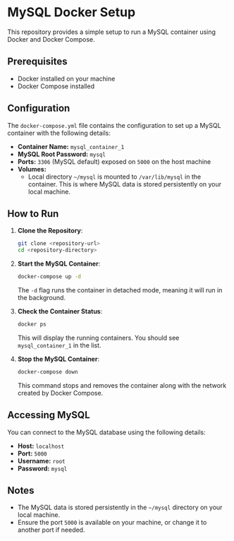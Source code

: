 
# MySQL Docker Setup

This repository provides a simple setup to run a MySQL container using Docker and Docker Compose.

## Prerequisites

- Docker installed on your machine
- Docker Compose installed

## Configuration

The `docker-compose.yml` file contains the configuration to set up a MySQL container with the following details:

- **Container Name:** `mysql_container_1`
- **MySQL Root Password:** `mysql`
- **Ports:** `3306` (MySQL default) exposed on `5000` on the host machine
- **Volumes:**
  - Local directory `~/mysql` is mounted to `/var/lib/mysql` in the container. This is where MySQL data is stored persistently on your local machine.

## How to Run

1. **Clone the Repository**:
   ```sh
   git clone <repository-url>
   cd <repository-directory>
   ```

2. **Start the MySQL Container**:
   ```sh
   docker-compose up -d
   ```
   The `-d` flag runs the container in detached mode, meaning it will run in the background.

3. **Check the Container Status**:
   ```sh
   docker ps
   ```
   This will display the running containers. You should see `mysql_container_1` in the list.

4. **Stop the MySQL Container**:
   ```sh
   docker-compose down
   ```
   This command stops and removes the container along with the network created by Docker Compose.

## Accessing MySQL

You can connect to the MySQL database using the following details:

- **Host:** `localhost`
- **Port:** `5000`
- **Username:** `root`
- **Password:** `mysql`

## Notes

- The MySQL data is stored persistently in the `~/mysql` directory on your local machine.
- Ensure the port `5000` is available on your machine, or change it to another port if needed.
